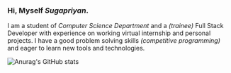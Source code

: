 ### Hi, Myself *Sugapriyan*.


I am a student of *Computer Science Department* and a *(trainee)* Full Stack Developer with experience on working virtual internship and personal projects.
I have a good problem solving skills *(competitive programming)* and eager to learn new tools and technologies.


![Anurag's GitHub stats](https://https://github-readme-stats-git-master-sugapriyan-p-k.vercel.app//api?username=Sugapriyan-P-K&theme=midnight-purple&show_icons=true)

